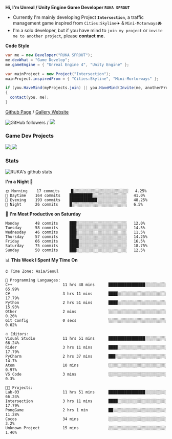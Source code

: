 **Hi, I'm Unreal / Unity Engine Game Developer `RUKA SPROUT`**

- Currently I'm mainly developing Project **`Intersection`**, a traffic management game inspired from `Cities:Skyline`✈️ & `Mini-Motorways`🚘
- I'm a solo developer, but if you have mind to `join my project` or `invite me to another project`, please **contact me.**

**Code Style**

```csharp
var me = new Developer("RUKA SPROUT");
me.devWhat = "Game Develop";
me.gameEngine = { "Unreal Engine 4", "Unity Engine" };
```

```csharp
var mainProject = new Project("Intersection");
mainProject.inspiredFrom = { "Cities:Skyline", "Mini-Mortorways" };

if (you.HaveMind(myProjects.join) || you.HaveMind(Invite(me, anotherProject)))
{
  contact(you, me);
}
```

[Github Page](https://lutca1320.github.io/) / [Gallery Website](https://rukasp.xyz/)

![GitHub followers](https://img.shields.io/github/followers/lutca1320?label=Follow&style=social) / [![](https://img.shields.io/badge/Gmail-lutca1320%40gmail.com-blue)](mailto:lutca1320@gmail.com)

### Game Dev Projects

<a href="https://github.com/lutca1320/Intersection">
  <img src="https://github-readme-stats.vercel.app/api/pin/?username=lutca1320&repo=Intersection" />
</a>
<a href="https://github.com/lutca1320/Together">
  <img src="https://github-readme-stats.vercel.app/api/pin/?username=lutca1320&repo=Together" />
</a>


### Stats

![RUKA's github stats](https://github-readme-stats.vercel.app/api?username=lutca1320&show_icons=true&include_all_commits=true&count_private=true&hide=contribs,prs)

<!--START_SECTION:waka-->
**I'm a Night 🦉** 

```text
🌞 Morning    17 commits     █░░░░░░░░░░░░░░░░░░░░░░░░   4.25% 
🌆 Daytime    164 commits    ██████████░░░░░░░░░░░░░░░   41.0% 
🌃 Evening    193 commits    ████████████░░░░░░░░░░░░░   48.25% 
🌙 Night      26 commits     █░░░░░░░░░░░░░░░░░░░░░░░░   6.5%

```
📅 **I'm Most Productive on Saturday** 

```text
Monday       48 commits     ███░░░░░░░░░░░░░░░░░░░░░░   12.0% 
Tuesday      58 commits     ███░░░░░░░░░░░░░░░░░░░░░░   14.5% 
Wednesday    46 commits     ███░░░░░░░░░░░░░░░░░░░░░░   11.5% 
Thursday     57 commits     ███░░░░░░░░░░░░░░░░░░░░░░   14.25% 
Friday       66 commits     ████░░░░░░░░░░░░░░░░░░░░░   16.5% 
Saturday     75 commits     ████░░░░░░░░░░░░░░░░░░░░░   18.75% 
Sunday       50 commits     ███░░░░░░░░░░░░░░░░░░░░░░   12.5%

```


📊 **This Week I Spent My Time On** 

```text
⌚︎ Time Zone: Asia/Seoul

💬 Programming Languages: 
C++                      11 hrs 48 mins      ████████████████░░░░░░░░░   65.99% 
C#                       3 hrs 11 mins       ████░░░░░░░░░░░░░░░░░░░░░   17.79% 
Python                   2 hrs 51 mins       ████░░░░░░░░░░░░░░░░░░░░░   15.93% 
Other                    2 mins              ░░░░░░░░░░░░░░░░░░░░░░░░░   0.26% 
Git Config               0 secs              ░░░░░░░░░░░░░░░░░░░░░░░░░   0.02%

🔥 Editors: 
Visual Studio            11 hrs 51 mins      ████████████████░░░░░░░░░   66.24% 
Rider                    3 hrs 11 mins       ████░░░░░░░░░░░░░░░░░░░░░   17.79% 
PyCharm                  2 hrs 37 mins       ███░░░░░░░░░░░░░░░░░░░░░░   14.7% 
Atom                     10 mins             ░░░░░░░░░░░░░░░░░░░░░░░░░   0.97% 
VS Code                  3 mins              ░░░░░░░░░░░░░░░░░░░░░░░░░   0.3%

🐱‍💻 Projects: 
Lab-03                   11 hrs 51 mins      ████████████████░░░░░░░░░   66.24% 
Intersection             3 hrs 11 mins       ████░░░░░░░░░░░░░░░░░░░░░   17.79% 
PongGame                 2 hrs 1 min         ██░░░░░░░░░░░░░░░░░░░░░░░   11.28% 
Cocos                    34 mins             ░░░░░░░░░░░░░░░░░░░░░░░░░   3.2% 
Unknown Project          15 mins             ░░░░░░░░░░░░░░░░░░░░░░░░░   1.46%

```


<!--END_SECTION:waka-->
